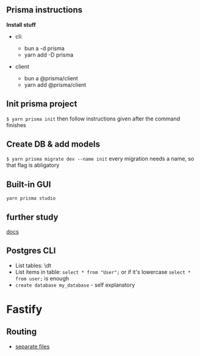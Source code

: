 ## Prisma instructions

**Install stuff**

- cli:

  - bun a -d prisma
  - yarn add -D prisma

- client
  - bun a @prisma/client
  - yarn add @prisma/client

## Init prisma project

`$ yarn prisma init`
then follow instructions given after the command finishes

## Create DB & add models

`$ yarn prisma migrate dev --name init`
every migration needs a name, so that flag is abligatory

## Built-in GUI

`yarn prisma studio`

## further study

[docs](https://www.prisma.io/docs/getting-started/quickstart)

## Postgres CLI

- List tables: \dt
- List items in table: `select * from "User";` or if it's lowercase `select * from user;` is enough
- `create database my_database` - self explanatory

# Fastify

## Routing

- [separate files](https://www.fastify.io/docs/latest/Guides/Getting-Started/#your-first-plugin)
